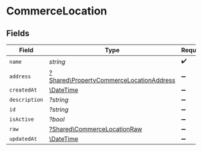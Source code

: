 # CommerceLocation


## Fields

| Field                                                                                             | Type                                                                                              | Required                                                                                          | Description                                                                                       |
| ------------------------------------------------------------------------------------------------- | ------------------------------------------------------------------------------------------------- | ------------------------------------------------------------------------------------------------- | ------------------------------------------------------------------------------------------------- |
| `name`                                                                                            | *string*                                                                                          | :heavy_check_mark:                                                                                | N/A                                                                                               |
| `address`                                                                                         | [?Shared\PropertyCommerceLocationAddress](../../Models/Shared/PropertyCommerceLocationAddress.md) | :heavy_minus_sign:                                                                                | N/A                                                                                               |
| `createdAt`                                                                                       | [\DateTime](https://www.php.net/manual/en/class.datetime.php)                                     | :heavy_minus_sign:                                                                                | N/A                                                                                               |
| `description`                                                                                     | *?string*                                                                                         | :heavy_minus_sign:                                                                                | N/A                                                                                               |
| `id`                                                                                              | *?string*                                                                                         | :heavy_minus_sign:                                                                                | N/A                                                                                               |
| `isActive`                                                                                        | *?bool*                                                                                           | :heavy_minus_sign:                                                                                | N/A                                                                                               |
| `raw`                                                                                             | [?Shared\CommerceLocationRaw](../../Models/Shared/CommerceLocationRaw.md)                         | :heavy_minus_sign:                                                                                | N/A                                                                                               |
| `updatedAt`                                                                                       | [\DateTime](https://www.php.net/manual/en/class.datetime.php)                                     | :heavy_minus_sign:                                                                                | N/A                                                                                               |